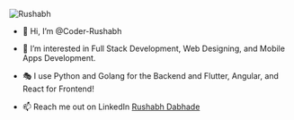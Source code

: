 
![Rushabh](https://github.com/Coder-Rushabh/Coder-Rushabh/assets/47267236/ceb644ea-79a7-4ef4-bbd9-9fa15b05b29d)

- 👋 Hi, I’m @Coder-Rushabh
  
- 👀 I’m interested in Full Stack Development, Web Designing, and Mobile Apps Development.

- 🎭 I use Python and Golang for the Backend and Flutter, Angular, and React for Frontend! 

- 📫 Reach me out on LinkedIn [Rushabh Dabhade](https://in.linkedin.com/in/rushabh-dabhade-4aa805227)

